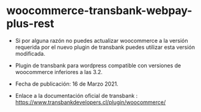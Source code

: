 # woocommerce-transbank-webpay-plus-rest

- Si por alguna razón no puedes actualizar woocommerce a la versión requerida por el nuevo plugin de transbank puedes utilizar esta versión modificada.

- Plugin de transbank para wordpress compatible con versiones de woocommerce inferiores a las 3.2.


- Fecha de publicación: 16 de Marzo 2021. 

- Enlace a la documentación oficial de transbank : https://www.transbankdevelopers.cl/plugin/woocommerce/

